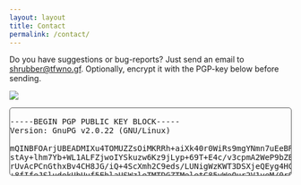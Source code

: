 ```yaml
---
layout: layout
title: Contact
permalink: /contact/
---
```


Do you have suggestions or bug-reports? Just send an email
to [shrubber@tfwno.gf](mailto:shrubber@tfwno.gf). Optionally,
encrypt it with the PGP-key below before sending.

<img src="{{ site.baseurl }}/assets/images/crypto_nerds_imagination.png" class="square"/>

<pre>
<div style="height:120px;border:1px solid #555;overflow:auto;border-radius:5px;">
-----BEGIN PGP PUBLIC KEY BLOCK-----
Version: GnuPG v2.0.22 (GNU/Linux)

mQINBFOArjUBEADMIXu4TOMUZZsOiMKRRh+aiXk40r0WiRs9mgYNmn7uEeBRvMaV
stAy+lhm7Yb+WL1ALFZjwoIYSkuzw6Kz9jLyp+69T+E4c/v3cpmA2WeP9bZBLZk2
rUvAcPCnGthxBv4CH8JG/iQ+4ScXmh2C9eds/LUNigWzKWT3DSXjeQEyg4HC6rHk
+8fIfeJSludekUbUuf5EhlaUSWzleTMTDGZTMeletC85vWeQur2V1veM/0r9Kx6k
dJm+ncpjxCV0x+o61OQXUOEG3m7Gv+tJHv/onb0F+XKYxYDhQr3pyi50hY0dqYAt
xc8f/Ud211ZBz7LDMt0N7GIu8T0yBvCb7KsBBOV0to39Tr/bpfBzXqlXg6uWKJKb
wE+hdDfZAeQoDUqTPjLHeTWeLjVWPTB8SCRxjIsl1/dGoT0r/KYggOHDUSgg6kiu
7SGomtXcaAZlffFKkwr7eopzc/DiSYlKjqD6UJILy6dYAfB9bCgpCK/nZyZMulwF
tgGYcIbcgXhCJ0tA5ISvQMuke3rKF30R/rkSGvLVxqrIxF5gCzExO0WFQXb+EUe5
lqHsmIDCi2Lr37AUF1yXn7xnr2/K6phqc4Z6CBiE19Mxvq8hKBysknvj1dadyJHC
+iKhctZ7bsOdZLg+aMZBYmMVebbsTkGnTgAU209FbjIaqU+s1pOr+2diMwARAQAB
tCFKb25hcyBNw7hsbGVyIDxzaHJ1YmJlckB0Znduby5nZj6JAj8EEwECACkFAlOA
rjUCGwMFCQHhM4AHCwkIBwMCAQYVCAIJCgsEFgIDAQIeAQIXgAAKCRDHIASjchje
h9WkD/0dI4THqFrkcF0KF27qz7GOCQcnkHJSUJF8ZkygcSsp9qyEpL2saM/hPXo0
/dMq4aGidDPFpCWqA+H8LGtsd0jVFhK7cfaa1Nm6vej4rKFd1JH2BHfV/EavvjCo
XdLh7/60jPHSIeI3V+sCGWWzgE7YKbmOSxoyvzdavIhHmS4Y7XFtEOyFem+jGKZW
jdqyTCoF13ysN29EflTol4hb99JcjoA1ZMuJk2GuxULEDYIh0LokxkCTNfNW+5P8
ablVYwHF/8VlIclvmoSRv7pzChsiHInOticajCbAie+sor3gAXc4UXgf9awMepvJ
ZtWm8Y429x5015JDK+VrUMUK+8dkmViAnoOVxR+rRHmcXbgXGxxfkE4yo2MQmP2Y
MED6fpRwQxN/Xp1AMHe+gxeiYvGIaRsGFJ5PRAeMUdHs6fvZpoTRhbZsENFI3l+1
XxyTWHmoWYJ21mVItw8FdBYd531kAxOZrM92CQi8KHNQ0+mf6inplRRsOdBJgVMy
jm3Eks6ESzmNWaOp2N+QHHktyC1zuIXqSvb+Q3mHxZvK+vgW1bTxjjn03W2TrfJS
6WyHECJxBbuDRbpyIwSfoSLhR2NwR4ISppIhMk8uMWonWsRYRXL/FYMcq52Sihy4
ycAJBsIa69C6U0wAc9beMlVXoIJv8URQsTvYCCtQ/NTDIa2+ArkCDQRTgK41ARAA
6yWDpjN4PAlmJzOEZcHzhxRJoSJ0k8OOVJgA1YSun+09nR638GOw7idQYwaL4kyq
/g/nXejKsEC4TVcbGu+MYNahGnCZUaVmFC9d1fLZYSsMF7dcuxReHaAsS8Ynqd9l
18E02fpPtHeCCSCXAfcR7lIVUuUWNNyHB/fDonNqcqtcHD9LrYfeC9Ng53M9fKzO
/r0Q2ADbgYcYPQKGDeZiH/8vBT6URHdWZuiRf7mu89iTDIpcnAzJYwHw+5r5aFJZ
8r55RmXMf00zgk4sPb+4K/QvY42xcN9ot0Pc+sIPOM1VJMaiPO9WY2aHrDwP8tSf
8uiu3155uL7H9RUsdY+uGTULzt0h3c/hcMlUd9d4NGtnD2jiJUj9hP0I27AY96pJ
Y+HR5UIT1fLpPMhmtboi+nq/rHzfndDGwikbmYDCTZfcTSmj1L75CgD5Bq/d/NId
eGQJdttlIx6h+05MkgAgylYGsrceiXyZXOzTiugXyfEIqga42n5DkOFSwz7uF+Yv
xZ/xVTay9lL1Uh81z7DNcr/Nof0qblR/uglV5atA+1snTVTCrI1MRRVueRKmeEZP
I0+XsOkll4qUE6ZmwQqlJ+7pL9oKT334+g79zynlXYCGoRK+fncvvfqTSqGO5HO6
bGfK9GERoPlWJa8cOpKSM6Mkt+DF9q37y/8b2JZPaQUAEQEAAYkCJQQYAQIADwUC
U4CuNQIbDAUJAeEzgAAKCRDHIASjchjehzlRD/0Up129oWs3HYOrRIYViFLNA2eK
dE3siSvYjeIPHak2EnFXP6r8PkIu+RzNIfHZ9vJ/L/+qmqPN3wHR1KL1ESyeHIbf
mqo0sCmp+CStye+/jYD9+mzh+B8YnesbEHcdgpwakO8EtgC66kXWRYU4SFwVfTY1
PV+i8KQrBuUTYxJdu9vJP1GVdQK30YWUer1GK6ZWkQSvvUSvisHcKY1h4XmRJmNs
iK8hlU1Z6XF27S63G8N5ibK+c5/elXSevi5m8R6PP/SRm3WtTMafueXW1Z8dc4of
EgOuHhUwavzHb0SdntJXLlHyok01j13U/ryGS+igwtYc4fX+7aDrs47Z5ZaLVIMS
2kFLOHVziQF5KhyrUpJY7cziP4To33ve9+OWMDxJ+/lhOiimKbdVxjiO0okNK+W4
40JNG6+nc97PZB+bMcJ56D+dQwFpYiuyf1djccVTr7qZ+1kmKMZ/dw3540pazYkB
prt7+m3CFrKgC+TRsOzjUpcWcookuTFTaPxcTt62uz0oHY5EXA05dPz9rWP8ZWnI
NNtvRcz6VmHN45H5DKY+MFkcF7nVlLTeUSSfgd/al3I0IfQqo9fNH6U0LPUte8GB
sdqqPTBSOrBqC6TTq8sYQGXQVzUrqSC/uewUaDdsoqlRSx4hxVw2P1J1dMxGmovy
DOwlYSSDYH3P5SVbCQ==
=CuQm
-----END PGP PUBLIC KEY BLOCK-----
</div>
</pre>
